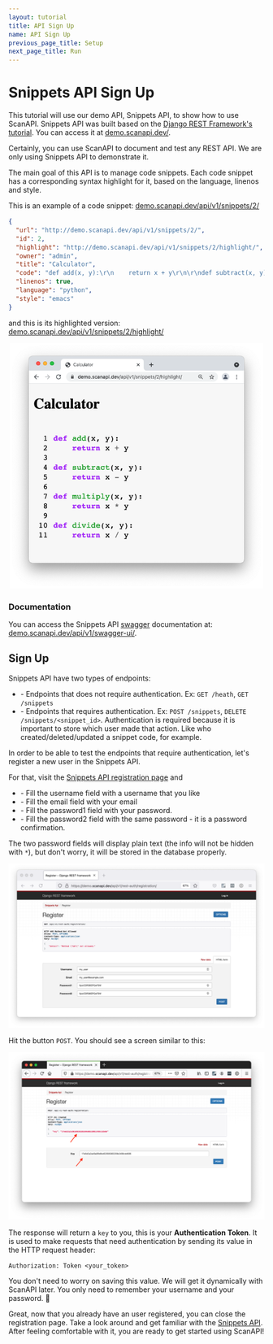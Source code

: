 ```yaml
---
layout: tutorial
title: API Sign Up
name: API Sign Up
previous_page_title: Setup
next_page_title: Run
---
```


# Snippets API Sign Up

This tutorial will use our demo API, Snippets API, to show how to use ScanAPI. Snippets API was
built based on the [Django REST Framework's tutorial][drf-tutorial]. You can access it at
[demo.scanapi.dev/](https://demo.scanapi.dev/).

Certainly, you can use ScanAPI to document and test any REST API. We are only using Snippets API
to demonstrate it.

The main goal of this API is to manage code snippets. Each code snippet has a corresponding
syntax highlight for it, based on the language, linenos and style.

This is an example of a code snippet:
[demo.scanapi.dev/api/v1/snippets/2/](https://demo.scanapi.dev/api/v1/snippets/2/)

```json
{
  "url": "http://demo.scanapi.dev/api/v1/snippets/2/",
  "id": 2,
  "highlight": "http://demo.scanapi.dev/api/v1/snippets/2/highlight/",
  "owner": "admin",
  "title": "Calculator",
  "code": "def add(x, y):\r\n    return x + y\r\n\r\ndef subtract(x, y):\r\n    return x - y\r\n\r\ndef multiply(x, y):\r\n    return x * y\r\n\r\ndef divide(x, y):\r\n    return x / y",
  "linenos": true,
  "language": "python",
  "style": "emacs"
}
```

and this is its highlighted version: [demo.scanapi.dev/api/v1/snippets/2/highlight/](https://demo.scanapi.dev/api/v1/snippets/2/highlight/)

<p align="center">
  <img
    src="/assets/images/tutorial/page2/calculator-highlight.png"
    width="500"
    alt="An overview screenshot of the report."
  >
</p>

### Documentation

You can access the Snippets API [swagger][swagger] documentation at:
[demo.scanapi.dev/api/v1/swagger-ui/](https://demo.scanapi.dev/api/v1/swagger-ui/).

## Sign Up

Snippets API have two types of endpoints:

- \- Endpoints that does not require authentication.
  Ex: `GET /heath`, `GET /snippets`
- \- Endpoints that requires authentication.
  Ex: `POST /snippets`, `DELETE /snippets/<snippet_id>`.
  Authentication is required because it is important to store which user made that action.
  Like who created/deleted/updated a snippet code, for example.

In order to be able to test the endpoints that require authentication, let's register a new user
in the Snippets API.

For that, visit the [Snippets API registration page][demo-api-registration] and

- \- Fill the username field with a username that you like
- \- Fill the email field with your email
- \- Fill the password1 field with your password.
- \- Fill the password2 field with the same password - it is a password confirmation.

The two password fields will display plain text (the info will not be hidden with `*`),
but don't worry, it will be stored in the database properly.

<p align="center">
  <img
    src="/assets/images/tutorial/page2/registration.png"
    width="900"
    alt="User registration form."
  >
</p>

Hit the button `POST`. You should see a screen similar to this:

<p align="center">
  <img
    src="/assets/images/tutorial/page2/registration-complete.png"
    width="900"
    alt="User registration complete, returning the user key."
  >
</p>

The response will return a `key` to you, this is your **Authentication Token**.
It is used to make requests that need authentication by sending its value in the HTTP request
header:

```
Authorization: Token <your_token>
```

You don't need to worry on saving this value. We will get it dynamically with ScanAPI later.
You only need to remember your username and your password. 🔑

Great, now that you already have an user registered, you can close the registration page.
Take a look around and get familiar with the [Snippets API][snippets-api]. After feeling comfortable with it,
you are ready to get started using ScanAPI!

[demo-api-registration]: https://demo.scanapi.dev/api/v1/rest-auth/registration/
[demo-api-swagger]: https://demo.scanapi.dev/api/v1/swagger-ui/
[demo-api]: https://demo.scanapi.dev/
[drf-tutorial]: https://www.django-rest-framework.org/tutorial/1-serialization/
[snippets-api]: https://demo.scanapi.dev/api/v1/
[swagger]: https://swagger.io/
